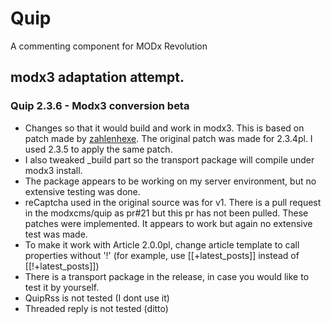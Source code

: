 Quip
====

A commenting component for MODx Revolution

## modx3 adaptation attempt.
### Quip 2.3.6 - Modx3 conversion beta
- Changes so that it would build and work in modx3. This is based on patch made by <a href="https://github.com/zahlenhexe/Quip">zahlenhexe</a>. The original patch was made for 2.3.4pl.  I used 2.3.5 to apply the same patch.
- I also tweaked _build part so the transport package will compile under modx3 install. 
- The package appears to be working on my server environment, but no extensive testing was done.
- reCaptcha used in the original source was for v1. There is a pull request in the modxcms/quip as pr#21 but this pr has not been pulled.  These patches were implemented. It appears to work but again no extensive test was made.
- To make it work with Article 2.0.0pl, change article template to call properties without '!' (for example, use [[+latest_posts]] instead of [[!+latest_posts]])
- There is a transport package in the release, in case you would like to test it by yourself.
- QuipRss is not tested (I dont use it)
- Threaded reply is not tested (ditto)
